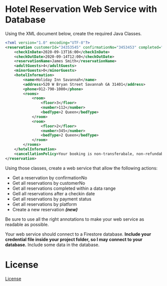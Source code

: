 # Hotel Reservation Web Service with Database

Using the XML document below, create the required Java Classes.

```xml
<?xml version="1.0" encoding="UTF-8"?>
<reservation customerId="34353545" confirmationNo="3453453" completed="2020-08-13T08:29" paymentStatus="PAID" platform="Expedia">
	<checkInDate>2020-09-13T16:00</checkInDate>
	<checkOutDate>2020-09-14T12:00</checkOutDate>
	<reservationName>James Smith</reservationName>
	<adultGuests>4</adultGuests>
	<minorGuests>0</minorGuests>
	<hotelInformation>
		<name>Holiday Inn Savannah</name>
		<address>520 W Bryan Street Savannah GA 31401</address>
		<phone>912-790-1000</phone>
		<rooms>
			<room>
				<floor>3</floor>
				<number>112</number>
				<bedType>2 Queen</bedType>
			</room>
			<room>
				<floor>2</floor>
				<number>345</number>
				<bedType>2 Queen</bedType>
			</room>
		</rooms>
	</hotelInformation>
	<cancellationPolicy>Your booking is non-transferabale, non-refundable, and non-changeable</cancellationPolicy>
</reservation>
```

Using those classes, create a web service that allow the following actions:
- Get a reservation by confirmationNo
- Get all reservations by customerNo
- Get all reservations completed within a data range
- Gell all reservations after a checkin date
- Get all reservations by payment status
- Get all reservations by platform
- Create a new reservation ***(new)***

Be sure to use all the right annotations to make your web service as readable as possible.

Your web service should connect to a Firestore database. **Include your credential file inside your project folder, so I may connect to your database.** Include some data in the database.

# License

[License](LICENSE)